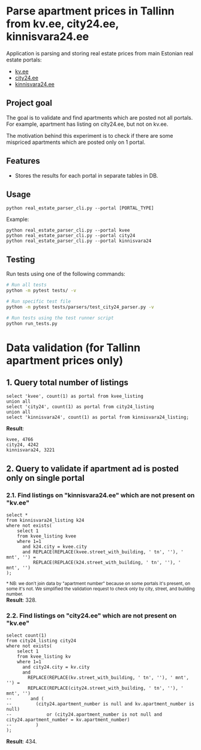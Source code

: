 # Parse apartment prices in Tallinn from kv.ee, city24.ee, kinnisvara24.ee

Application is parsing and storing real estate prices from main Estonian real estate portals:

- [kv.ee](https://www.kv.ee)
- [city24.ee](https://www.city24.ee)
- [kinnisvara24.ee](https://kinnisvara24.ee)

## Project goal

The goal is to validate and find apartments which are posted not all portals. For example, apartment has listing on city24.ee, but not on kv.ee.

The motivation behind this experiment is to check if there are some mispriced apartments which are posted only on 1 portal.   

## Features

- Stores the results for each portal in separate tables in DB.

## Usage

```
python real_estate_parser_cli.py --portal [PORTAL_TYPE]
```

Example:

```
python real_estate_parser_cli.py --portal kvee
python real_estate_parser_cli.py --portal city24
python real_estate_parser_cli.py --portal kinnisvara24
```

## Testing

Run tests using one of the following commands:

```bash
# Run all tests
python -m pytest tests/ -v

# Run specific test file
python -m pytest tests/parsers/test_city24_parser.py -v

# Run tests using the test runner script
python run_tests.py
```


# Data validation (for Tallinn apartment prices only)

## 1. Query total number of listings
```
select 'kvee', count(1) as portal from kvee_listing
union all
select 'city24', count(1) as portal from city24_listing
union all
select 'kinnisvara24', count(1) as portal from kinnisvara24_listing;
```

**Result**:
```
kvee, 4766
city24, 4242
kinnisvara24, 3221
```

## 2. Query to validate if apartment ad is posted only on single portal

### 2.1. Find listings on "kinnisvara24.ee" which are not present on "kv.ee"
```
select *
from kinnisvara24_listing k24
where not exists(
    select 1
    from kvee_listing kvee
    where 1=1
      and k24.city = kvee.city
      and REPLACE(REPLACE(kvee.street_with_building, ' tn', ''), ' mnt', '') =
          REPLACE(REPLACE(k24.street_with_building, ' tn', ''), ' mnt', '')
);
```
<small>* NB: we don't join data by "apartment number" because on some portals it's present, on some it's not. We simplified the validation request to check only by city, street, and building number.</small>  
**Result**: 328.

### 2.2. Find listings on "city24.ee" which are not present on "kv.ee"
```
select count(1)
from city24_listing city24
where not exists(
    select 1
    from kvee_listing kv
    where 1=1
      and city24.city = kv.city
      and
        REPLACE(REPLACE(kv.street_with_building, ' tn', ''), ' mnt', '') =
        REPLACE(REPLACE(city24.street_with_building, ' tn', ''), ' mnt', '')
--       and (
--         (city24.apartment_number is null and kv.apartment_number is null)
--             or (city24.apartment_number is not null and city24.apartment_number = kv.apartment_number)
--         )
);
```
**Result**: 434.
